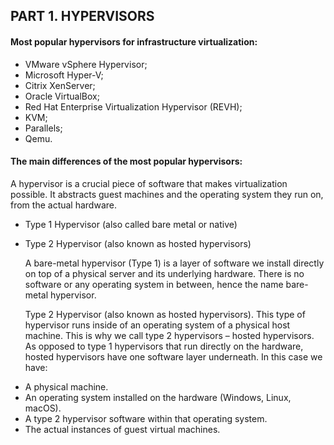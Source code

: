 ## PART 1. HYPERVISORS
#### Most popular hypervisors for infrastructure virtualization:
- VMware vSphere Hypervisor;
- Microsoft Hyper-V;
- Citrix XenServer;
- Oracle VirtualBox;
- Red Hat Enterprise Virtualization Hypervisor (REVH);
- KVM;
- Parallels;
- Qemu.

#### The main differences of the most popular hypervisors:
  A hypervisor is a crucial piece of software that makes virtualization possible. It abstracts guest machines and the operating system they run on, from the actual hardware.
- Type 1 Hypervisor (also called bare metal or native)
- Type 2 Hypervisor (also known as hosted hypervisors)

  A bare-metal hypervisor (Type 1) is a layer of software we install directly on top of a physical server and its underlying hardware. There is no software or any operating system in between, hence the name bare-metal hypervisor.

  Type 2 Hypervisor (also known as hosted hypervisors). This type of hypervisor runs inside of an operating system of a physical host machine.
This is why we call type 2 hypervisors – hosted hypervisors. As opposed to type 1 hypervisors that run directly on the hardware, hosted hypervisors have one software layer underneath. In this case we have:
* A physical machine.
* An operating system installed on the hardware (Windows, Linux, macOS).
* A type 2 hypervisor software within that operating system.
* The actual instances of guest virtual machines.
